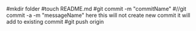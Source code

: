 #mkdir folder
#touch README.md
#git commit -m "commitName"
#//git commit -a -m "messageName" here this will not create new commit it will add to existing commit
#git push origin